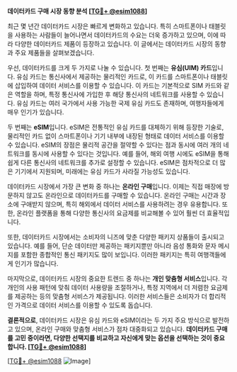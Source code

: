 **데이터카드 구매 시장 동향 분석 [[TG💪+ @esim1088](https://t.me/s/esim1088)]**

최근 몇 년간 데이터카드 시장은 빠르게 변화하고 있습니다. 특히 스마트폰이나 태블릿을 사용하는 사람들이 늘어나면서 데이터카드의 수요는 더욱 증가하고 있으며, 이에 따라 다양한 데이터카드 제품이 등장하고 있습니다. 이 글에서는 데이터카드 시장의 동향과 주요 제품들을 살펴보겠습니다.

우선, 데이터카드를 크게 두 가지로 나눌 수 있습니다. 첫 번째는 **유심(UIM) 카드**입니다. 유심 카드는 통신사에서 제공하는 물리적인 카드로, 이 카드를 스마트폰이나 태블릿에 삽입하여 데이터 서비스를 이용할 수 있습니다. 이 카드는 기본적으로 SIM 카드와 같은 역할을 하며, 특정 통신사에 가입한 후 해당 통신사의 네트워크를 사용할 수 있습니다. 유심 카드는 여러 국가에서 사용 가능한 국제 유심 카드도 존재하며, 여행자들에게 매우 인기가 있습니다.

두 번째는 **eSIM**입니다. eSIM은 전통적인 유심 카드를 대체하기 위해 등장한 기술로, 물리적인 카드 없이 스마트폰이나 기기 내부에 내장된 형태로 데이터 서비스를 이용할 수 있습니다. eSIM의 장점은 물리적 공간을 절약할 수 있다는 점과 동시에 여러 개의 네트워크를 동시에 사용할 수 있다는 것입니다. 예를 들어, 해외 여행 시에도 eSIM을 통해 쉽게 다른 통신사의 네트워크를 추가로 설정할 수 있습니다. eSIM은 점차적으로 더 많은 기기에서 지원되며, 미래에는 유심 카드가 사라질 가능성도 있습니다.

데이터카드 시장에서 가장 큰 변화 중 하나는 **온라인 구매**입니다. 이제는 직접 매장에 방문하지 않고도 온라인으로 데이터카드를 구매할 수 있습니다. 온라인 구매는 시간과 장소에 구애받지 않으며, 특히 해외에서 데이터 서비스를 사용하려는 경우 유용합니다. 또한, 온라인 플랫폼을 통해 다양한 통신사의 요금제를 비교해볼 수 있어 훨씬 더 효율적입니다.

또한, 데이터카드 시장에서는 소비자의 니즈에 맞춘 다양한 패키지 상품들이 출시되고 있습니다. 예를 들어, 단순 데이터만 제공하는 패키지뿐만 아니라 음성 통화와 문자 메시지를 포함한 종합적인 통신 패키지도 많이 보입니다. 이러한 패키지는 특히 여행객들에게 인기가 많습니다.

마지막으로, 데이터카드 시장의 중요한 트렌드 중 하나는 **개인 맞춤형 서비스**입니다. 각 개인의 사용 패턴에 맞춰 데이터 사용량을 조절하거나, 특정 지역에서 더 저렴한 요금제를 제공하는 등의 맞춤형 서비스가 제공됩니다. 이러한 서비스들은 소비자가 더 합리적인 가격으로 데이터 서비스를 이용할 수 있도록 돕습니다.

**결론적으로**, 데이터카드 시장은 유심 카드와 eSIM이라는 두 가지 주요 방식으로 발전하고 있으며, 온라인 구매와 맞춤형 서비스가 점차 대중화되고 있습니다. **데이터카드 구매를 고민 중이라면, 다양한 선택지를 비교하고 자신에게 맞는 옵션을 선택하는 것이 중요합니다. [[TG💪+ @esim1088](https://t.me/s/esim1088)]**

[[TG💪+ @esim1088](https://t.me/s/esim1088) ![Image](https://i.postimg.cc/Y0z9fWf4/image.png)]
